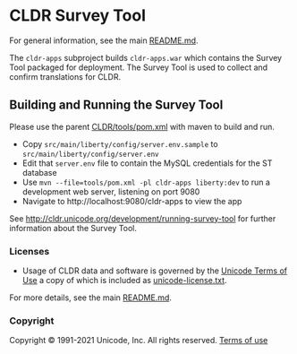 # CLDR Survey Tool

For general information, see the main [README.md](../../README.md).

The `cldr-apps` subproject builds `cldr-apps.war` which contains the Survey Tool
packaged for deployment. The Survey Tool is used to collect and confirm translations
for CLDR.

## Building and Running the Survey Tool

Please use the parent [CLDR/tools/pom.xml](../pom.xml) with maven to build and run.

- Copy `src/main/liberty/config/server.env.sample` to `src/main/liberty/config/server.env`
- Edit that `server.env` file to contain the MySQL credentials for the ST database
- Use `mvn --file=tools/pom.xml -pl cldr-apps liberty:dev` to run a development
web server, listening on port 9080
- Navigate to http://localhost:9080/cldr-apps to view the app

See <http://cldr.unicode.org/development/running-survey-tool> for further information
about the Survey Tool.

### Licenses
 
- Usage of CLDR data and software is governed by the [Unicode Terms of Use](http://www.unicode.org/copyright.html)
a copy of which is included as [unicode-license.txt](../../unicode-license.txt).

For more details, see the main [README.md](../../README.md).

### Copyright

Copyright &copy; 1991-2021 Unicode, Inc.
All rights reserved.
[Terms of use](http://www.unicode.org/copyright.html)
